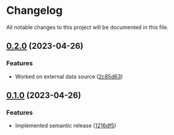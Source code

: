 # Changelog

All notable changes to this project will be documented in this file.

## [0.2.0](https://github.com/fsadykov/terraform/compare/v0.1.0...v0.2.0) (2023-04-26)


### Features

* Worked on external data source ([2c85d63](https://github.com/fsadykov/terraform/commit/2c85d63479b949cea0f0f5b2f08386718e17bfb2))

## [0.1.0](https://github.com/fsadykov/terraform/compare/v0.0.1...v0.1.0) (2023-04-26)


### Features

* Implemented semantic release ([1216df5](https://github.com/fsadykov/terraform/commit/1216df5bdc538647bdbf96eafb9ed189ebdcd7db))
